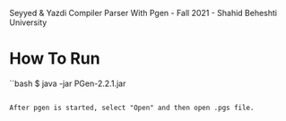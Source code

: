 Seyyed & Yazdi Compiler Parser With Pgen - Fall 2021 - Shahid Beheshti University

# How To Run
``bash
$ java -jar PGen-2.2.1.jar
```

After pgen is started, select "Open" and then open .pgs file.
